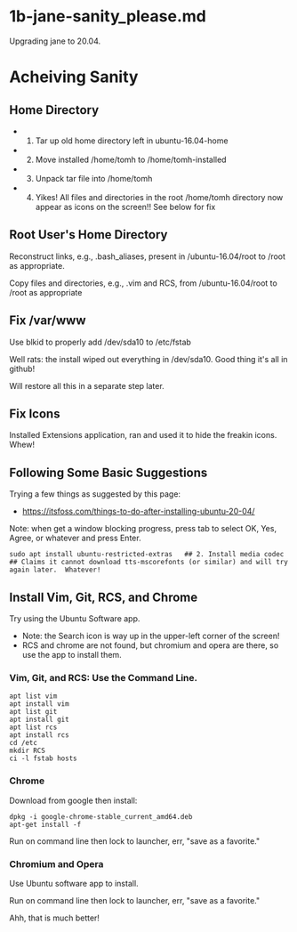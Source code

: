 
# 1b-jane-sanity_please.md

Upgrading jane to 20.04.

# Acheiving Sanity

## Home Directory

- 1. Tar up old home directory left in ubuntu-16.04-home
- 2. Move installed /home/tomh to /home/tomh-installed
- 3. Unpack tar file into /home/tomh
- 4. Yikes!  All files and directories in the root /home/tomh directory now appear as icons on the screen!!  See below for fix

## Root User's Home Directory

Reconstruct links, e.g., .bash_aliases, present in /ubuntu-16.04/root to /root as appropriate.

Copy files and directories, e.g., .vim and RCS, from /ubuntu-16.04/root to /root as appropriate

## Fix /var/www

Use blkid to properly add /dev/sda10 to /etc/fstab

Well rats: the install wiped out everything in /dev/sda10.  Good thing it's all in github!

Will restore all this in a separate step later.

## Fix Icons

Installed Extensions application, ran and used it to hide the freakin icons.  Whew!

## Following Some Basic Suggestions

Trying a few things as suggested by this page:

- https://itsfoss.com/things-to-do-after-installing-ubuntu-20-04/

Note: when get a window blocking progress, press tab to select OK, Yes, Agree, or whatever and press Enter.

```
sudo apt install ubuntu-restricted-extras   ## 2. Install media codec
## Claims it cannot download tts-mscorefonts (or similar) and will try again later.  Whatever!
```

## Install Vim, Git, RCS, and Chrome

Try using the Ubuntu Software app.

- Note: the Search icon is way up in the upper-left corner of the screen!
- RCS and chrome are not found, but chromium and opera are there, so use the app to install them.

### Vim, Git, and RCS: Use the Command Line.

```
apt list vim
apt install vim
apt list git
apt install git
apt list rcs
apt install rcs
cd /etc
mkdir RCS
ci -l fstab hosts
```

### Chrome

Download from google then install:

```
dpkg -i google-chrome-stable_current_amd64.deb
apt-get install -f
```

Run on command line then lock to launcher, err, "save as a favorite."

### Chromium and Opera

Use Ubuntu software app to install.

Run on command line then lock to launcher, err, "save as a favorite."

Ahh, that is much better!

